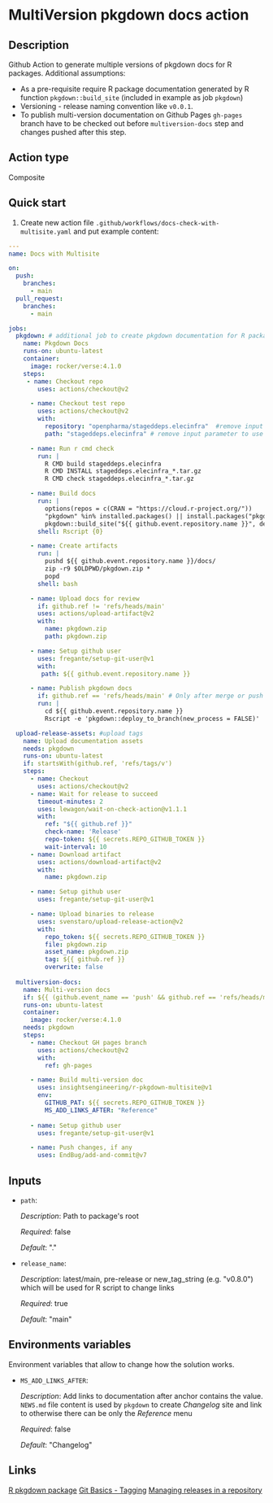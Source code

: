 # MultiVersion pkgdown docs action

## Description

Github Action to generate multiple versions of pkgdown docs for R packages.
Additional assumptions:

* As a pre-requisite require R package documentation generated by R function `pkgdown::build_site` (included in example as job `pkgdown`)
* Versioning - release naming convention like `v0.0.1`.
* To publish multi-version documentation on Github Pages
  `gh-pages` branch have to be checked out before `multiversion-docs` step and changes pushed after this step.

## Action type

Composite

## Quick start

1. Create new action file `.github/workflows/docs-check-with-multisite.yaml` and put example content:

```yaml
---
name: Docs with Multisite

on:
  push:
    branches:
      - main
  pull_request:
    branches:
      - main

jobs:
  pkgdown: # additional job to create pkgdown documentation for R package is a pre-requisite 
    name: Pkgdown Docs
    runs-on: ubuntu-latest
    container:
      image: rocker/verse:4.1.0
    steps:
     - name: Checkout repo
        uses: actions/checkout@v2

      - name: Checkout test repo 
        uses: actions/checkout@v2
        with:
          repository: "openpharma/stageddeps.elecinfra"  #remove input parameter to use cuurent repository
          path: "stageddeps.elecinfra" # remove input parameter to use default path 

      - name: Run r cmd check
        run: |
          R CMD build stageddeps.elecinfra
          R CMD INSTALL stageddeps.elecinfra_*.tar.gz
          R CMD check stageddeps.elecinfra_*.tar.gz

      - name: Build docs
        run: |
          options(repos = c(CRAN = "https://cloud.r-project.org/"))
          "pkgdown" %in% installed.packages() || install.packages("pkgdown", upgrade = "never")
          pkgdown::build_site("${{ github.event.repository.name }}", devel = TRUE)
        shell: Rscript {0}

      - name: Create artifacts
        run: |
          pushd ${{ github.event.repository.name }}/docs/
          zip -r9 $OLDPWD/pkgdown.zip *
          popd
        shell: bash

      - name: Upload docs for review
        if: github.ref != 'refs/heads/main'
        uses: actions/upload-artifact@v2
        with:
          name: pkgdown.zip
          path: pkgdown.zip

      - name: Setup github user
        uses: fregante/setup-git-user@v1
        with: 
         path: ${{ github.event.repository.name }}

      - name: Publish pkgdown docs
        if: github.ref == 'refs/heads/main' # Only after merge or push to main
        run: |
          cd ${{ github.event.repository.name }}
          Rscript -e 'pkgdown::deploy_to_branch(new_process = FALSE)'

  upload-release-assets: #upload tags
    name: Upload documentation assets
    needs: pkgdown
    runs-on: ubuntu-latest
    if: startsWith(github.ref, 'refs/tags/v')
    steps:
      - name: Checkout
        uses: actions/checkout@v2
      - name: Wait for release to succeed
        timeout-minutes: 2
        uses: lewagon/wait-on-check-action@v1.1.1
        with:
          ref: "${{ github.ref }}"
          check-name: 'Release'
          repo-token: ${{ secrets.REPO_GITHUB_TOKEN }}
          wait-interval: 10
      - name: Download artifact
        uses: actions/download-artifact@v2
        with:
          name: pkgdown.zip

      - name: Setup github user
        uses: fregante/setup-git-user@v1

      - name: Upload binaries to release
        uses: svenstaro/upload-release-action@v2
        with:
          repo_token: ${{ secrets.REPO_GITHUB_TOKEN }}
          file: pkgdown.zip
          asset_name: pkgdown.zip
          tag: ${{ github.ref }}
          overwrite: false
  
  multiversion-docs:
    name: Multi-version docs
    if: ${{ (github.event_name == 'push' && github.ref == 'refs/heads/main') || startsWith(github.ref, 'refs/tags/v') }} # Only after merge or push to main or started on tags
    runs-on: ubuntu-latest
    container:
      image: rocker/verse:4.1.0
    needs: pkgdown
    steps:
      - name: Checkout GH pages branch
        uses: actions/checkout@v2
        with:
          ref: gh-pages

      - name: Build multi-version doc 
        uses: insightsengineering/r-pkgdown-multisite@v1
        env:
          GITHUB_PAT: ${{ secrets.REPO_GITHUB_TOKEN }}
          MS_ADD_LINKS_AFTER: "Reference"
      
      - name: Setup github user
        uses: fregante/setup-git-user@v1

      - name: Push changes, if any
        uses: EndBug/add-and-commit@v7

```

## Inputs

* `path`:

    _Description_: Path to package's root

    _Required_: false

    _Default_: "."

* `release_name`:

    _Description_: latest/main, pre-release or new_tag_string (e.g. "v0.8.0") which will be used for R script to change links

    _Required_: true

    _Default_: "main"

## Environments variables

Environment variables that allow to change how the solution works.

* `MS_ADD_LINKS_AFTER`:

    _Description_: Add links to documentation after anchor contains the value. `NEWS.md` file content is used by `pkgdown` to create _Changelog_ site and
    link to otherwise there can be only the _Reference_ menu

    _Required_: false

    _Default_: "Changelog"

## Links

[R pkgdown package](https://pkgdown.r-lib.org/)
[Git Basics - Tagging](https://git-scm.com/book/en/v2/Git-Basics-Tagging)
[Managing releases in a repository](https://docs.github.com/en/repositories/releasing-projects-on-github/managing-releases-in-a-repository)
